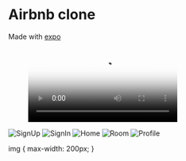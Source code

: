 # Airbnb clone

Made with [expo]

<figure class="video_container">
  <video controls="true" allowfullscreen="true" poster="path/to/poster_image.png">
    <source src="/assets/airbnb.mp4" type="video/mp4">
  </video>
</figure>

![SignUp](/assets/signup.png 'Sign Up Screen')
![SignIn](/assets/signin.png 'Sign In Screen')
![Home](/assets/home.png 'Home Screen')
![Room](/assets/room.png 'Room Screen')
![Profile](/assets/profile.png 'Profile Screen')

<!-- links -->

[expo]: https://docs.expo.io/

img {
max-width: 200px;
}
